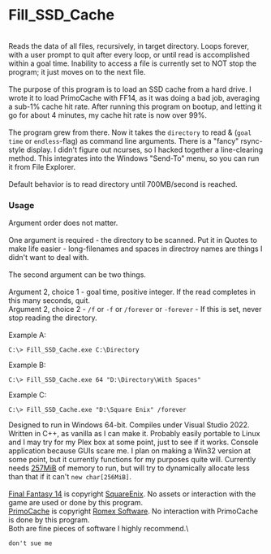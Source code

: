 # Fill_SSD_Cache #
\
Reads the data of all files, recursively, in target directory. Loops forever, with a user prompt to quit after every loop, or until read is accomplished within a goal time. Inability to access a file is currently set to NOT stop the program; it just moves on to the next file.
\
\
The purpose of this program is to load an SSD cache from a hard drive. I wrote it to load PrimoCache with FF14, as it was doing a bad job, averaging a sub-1% cache hit rate. After running this program on bootup, and letting it go for about 4 minutes, my cache hit rate is now over 99%. 
\
\
The program grew from there. Now it takes the `directory` to read & (`goal time` or `endless`-flag) as command line arguments. There is a "fancy" rsync-style display. I didn't figure out ncurses, so I hacked together a line-clearing method. This integrates into the Windows "Send-To" menu, so you can run it from File Explorer. 
\
\
Default behavior is to read directory until 700MB/second is reached.
### Usage ###
Argument order does not matter.\
\
One argument is required - the directory to be scanned. Put it in Quotes to make life easier - long-filenames and spaces in directroy names are things I didn't want to deal with.\
\
The second argument can be two things.\
\
Argument 2, choice 1 - goal time, positive integer. If the read completes in this many seconds, quit.\
Argument 2, choice 2 - `/f` or `-f` or `/forever` or `-forever` - If this is set, never stop reading the directory.\
\
Example A:
```
C:\> Fill_SSD_Cache.exe C:\Directory
```
Example B:
```
C:\> Fill_SSD_Cache.exe 64 "D:\Directory\With Spaces"
```
Example C:
```
C:\> Fill_SSD_Cache.exe "D:\Square Enix" /forever
```
Designed to run in Windows 64-bit. Compiles under Visual Studio 2022. Written in C++, as vanilla as I can make it. Probably easily portable to Linux and I may try for my Plex box at some point, just to see if it works. Console application because GUIs scare me. I plan on making a Win32 version at some point, but it currently functions for my purposes quite will. Currently needs [257MiB](https://en.wikipedia.org/wiki/Binary_prefix#mebi) of memory to run, but will try to dynamically allocate less than that if it can't `new char[256MiB]`.\
\
[Final Fantasy 14](https://www.finalfantasyxiv.com/) is copyright [SquareEnix](https://www.square-enix.com/). No assets or interaction with the game are used or done by this program.\
[PrimoCache](https://www.romexsoftware.com/en-us/primo-cache/) is copyright [Romex Software](https://www.romexsoftware.com). No interaction with PrimoCache is done by this program.\
Both are fine pieces of software I highly recommend.\

```
don't sue me
```